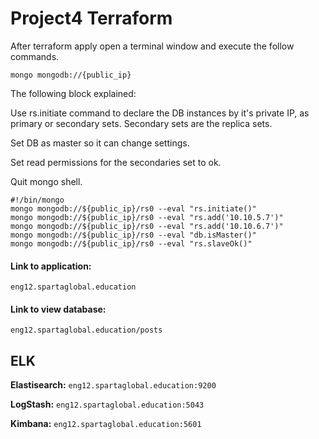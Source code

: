 # Project4 Terraform

After terraform apply open a terminal window and execute the follow commands.

`mongo mongodb://{public_ip}`

The following block explained:

Use rs.initiate command to declare the DB instances by it's private IP, as primary or secondary sets.
Secondary sets are the replica sets.

Set DB as master so it can change settings.

Set read permissions for the secondaries set to ok.

Quit mongo shell.

```
#!/bin/mongo
mongo mongodb://${public_ip}/rs0 --eval "rs.initiate()"
mongo mongodb://${public_ip}/rs0 --eval "rs.add('10.10.5.7')"
mongo mongodb://${public_ip}/rs0 --eval "rs.add('10.10.6.7')"
mongo mongodb://${public_ip}/rs0 --eval "db.isMaster()"
mongo mongodb://${public_ip}/rs0 --eval "rs.slaveOk()"

```

#### Link to application:
`eng12.spartaglobal.education`

#### Link to view database:
`eng12.spartaglobal.education/posts`

## ELK

**Elastisearch:** `eng12.spartaglobal.education:9200`

**LogStash:** `eng12.spartaglobal.education:5043`

**Kimbana:** `eng12.spartaglobal.education:5601`
